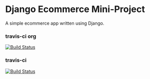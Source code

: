 # Django Ecommerce Mini-Project

A simple ecommerce app written using Django.

### travis-ci org

[![Build Status](https://travis-ci.org/feddieminas/django-ecommerce.svg?branch=master)](https://travis-ci.org/feddieminas/django-ecommerce)

### travis-ci

[![Build Status](https://travis-ci.com/feddieminas/django-ecommerce.svg?branch=master)](https://travis-ci.com/feddieminas/django-ecommerce)